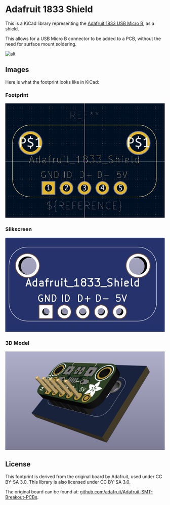 # Adafruit 1833 Shield

This is a KiCad library representing the
[Adafruit 1833 USB Micro B](https://www.adafruit.com/product/1833), as a shield.

This allows for a USB Micro B connector to be added to a PCB, without the need
for surface mount soldering.

![alt](https://cdn-shop.adafruit.com/970x728/1833-00.jpg)

## Images

Here is what the footprint looks like in KiCad:

### Footprint

![Footprint](images/Footprint.png)

### Silkscreen

![Silkscreen](images/Silkscreen.png)

### 3D Model

![3D Model](images/3DModel.png)

## License

This footprint is derived from the original board by Adafruit, used under CC
BY-SA 3.0. This library is also licensed under CC BY-SA 3.0.

The original board can be found at:
[github.com/adafruit/Adafruit-SMT-Breakout-PCBs](https://github.com/adafruit/Adafruit-SMT-Breakout-PCBs).
